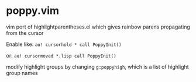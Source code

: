 # poppy.vim
vim port of highlightparentheses.el which gives rainbow parens propagating from the cursor

Enable like:
`au! cursorhold * call PoppyInit()`

or:
`au! cursormoved *.lisp call PoppyInit()`

modify highlight groups by changing `g:poppyhigh`, which is a list of highlight group names
